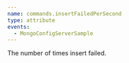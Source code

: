 ```yaml
---
name: commands.insertFailedPerSecond
type: attribute
events:
  - MongoConfigServerSample
---
```


The number of times insert failed.